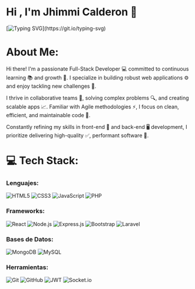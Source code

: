 # Hi , I'm Jhimmi Calderon 👋
[![Typing SVG](https://readme-typing-svg.herokuapp.com?color=1ad890&size=35&center=true&vCenter=true&width=1000&lines=Welcome+to+my+GitHub+profile!;I'm+a+Full-stack+developer.)](https://git.io/typing-svg)

# About Me:
Hi there! I'm a passionate Full-Stack Developer 💻 committed to continuous learning 📚 and growth 🌱. I specialize in building robust web applications ⚙️ and enjoy tackling new challenges 💪.

I thrive in collaborative teams 🤝, solving complex problems 🔍, and creating scalable apps 📈. Familiar with Agile methodologies ⚡, I focus on clean, efficient, and maintainable code 🧹.

Constantly refining my skills in front-end 🎨 and back-end 🖥️ development, I prioritize delivering high-quality ✅, performant software 🚀.

# 💻 Tech Stack:
### Lenguajes:
![HTML5](https://img.shields.io/badge/html5-%23E34F26.svg?style=for-the-badge&logo=html5&logoColor=white)
![CSS3](https://img.shields.io/badge/css3-%231572B6.svg?style=for-the-badge&logo=css3&logoColor=white)
![JavaScript](https://img.shields.io/badge/javascript-%23323330.svg?style=for-the-badge&logo=javascript&logoColor=%23F7DF1E)
![PHP](https://img.shields.io/badge/php-%238777BB.svg?style=for-the-badge&logo=php&logoColor=white)

### Frameworks:
![React](https://img.shields.io/badge/react-%2320232a.svg?style=for-the-badge&logo=react&logoColor=%2361DAFB)
![Node.js](https://img.shields.io/badge/node.js-6DA55F?style=for-the-badge&logo=node.js&logoColor=white)
![Express.js](https://img.shields.io/badge/express.js-%23404d59.svg?style=for-the-badge&logo=express&logoColor=%2361DAFB)
![Bootstrap](https://img.shields.io/badge/bootstrap-%23563D7C.svg?style=for-the-badge&logo=bootstrap&logoColor=white)
![Laravel](https://img.shields.io/badge/Laravel-%23FF2D20.svg?style=for-the-badge&logo=laravel&logoColor=white)

### Bases de Datos:
![MongoDB](https://img.shields.io/badge/MongoDB-%234ea94b.svg?style=for-the-badge&logo=mongodb&logoColor=white)
![MySQL](https://img.shields.io/badge/mysql-%234479A1.svg?style=for-the-badge&logo=mysql&logoColor=white)

### Herramientas:
![Git](https://img.shields.io/badge/git-%23F05032.svg?style=for-the-badge&logo=git&logoColor=white)
![GitHub](https://img.shields.io/badge/github-%23121011.svg?style=for-the-badge&logo=github&logoColor=white)
![JWT](https://img.shields.io/badge/JWT-black?style=for-the-badge&logo=JSON%20web%20tokens)
![Socket.io](https://img.shields.io/badge/Socket.io-black?style=for-the-badge&logo=socket.io&badgeColor=010101)

<!---
JhimmiCalderon/JhimmiCalderon is a ✨ special ✨ repository because its `README.md` (this file) appears on your GitHub profile.
You can click the Preview link to take a look at your changes.
--->
